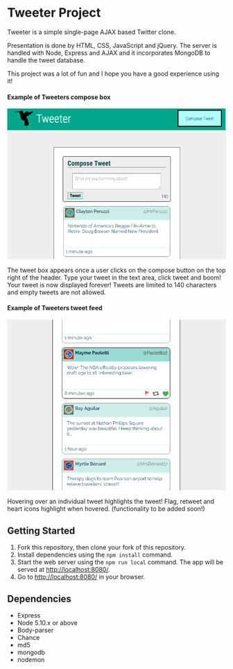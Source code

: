 # Tweeter Project

Tweeter is a simple single-page AJAX based Twitter clone.

Presentation is done by HTML, CSS, JavaScript and jQuery. The server is handled with Node, Express and AJAX and it incorporates MongoDB to handle the tweet database.

This project was a lot of fun and I hope you have a good experience using it!

#### Example of Tweeters compose box
!["Screenshot of tweet compose box"](https://github.com/gabecadiz/tweeter/blob/master/docs/tweet-box.png)

The tweet box appears once a user clicks on the compose button on the top right of the header. Type your tweet in the text area, click tweet and boom! Your tweet is now displayed forever! Tweets are limited to 140 characters and empty tweets are not allowed.

#### Example of Tweeters tweet feed
!["Screenshot of example tweets"](https://github.com/gabecadiz/tweeter/blob/master/docs/example-tweets.png)

Hovering over an individual tweet highlights the tweet! Flag, retweet and heart icons highlight when hovered. (functionality to be added soon!)

## Getting Started

1. Fork this repository, then clone your fork of this repository.
2. Install dependencies using the `npm install` command.
3. Start the web server using the `npm run local` command. The app will be served at <http://localhost:8080/>.
4. Go to <http://localhost:8080/> in your browser.

## Dependencies

- Express
- Node 5.10.x or above
- Body-parser
- Chance
- md5
- mongodb
- nodemon

